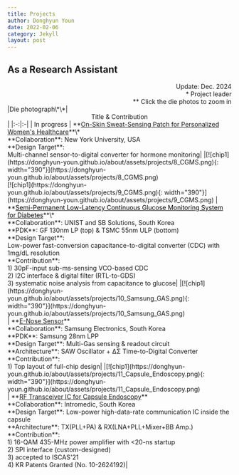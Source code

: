 ```yaml
---
title: Projects
author: Donghyun Youn
date: 2022-02-06
category: Jekyll
layout: post
---
```


## As a Research Assistant
<div style="text-align: right">Update: Dec. 2024</div>
<div style="text-align: right">* Project leader</div>
<div style="text-align: right">** Click the die photos to zoom in</div>

<div class="table-wrapper" markdown="block">
|Die photograph\*\*|<center>Title & Contribution</center>|
|:-:|:-|
| In progress | **<u>On-Skin Sweat-Sensing Patch for Personalized Women's Healthcare</u>**\* <br> **Collaboration**: New York University, USA <br> **Design Target**: <br>Multi-channel sensor-to-digital converter for hormone monitoring|
|[![chip1](https://donghyun-youn.github.io/about/assets/projects/8_CGMS.png){: width="390"}](https://donghyun-youn.github.io/about/assets/projects/8_CGMS.png) <br> [![chip1](https://donghyun-youn.github.io/about/assets/projects/9_CGMS.png){: width="390"}](https://donghyun-youn.github.io/about/assets/projects/9_CGMS.png) | **<span style="color: black"><u>Semi-Permanent Low-Latency Continuous Glucose Monitoring System for Diabetes</u></span>**\* <br> **Collaboration**: UNIST and SB Solutions, South Korea <br> **PDK**: GF 130nm LP (top) & TSMC 55nm ULP (bottom) <br> **Design Target**: <br> Low-power fast-conversion capacitance-to-digital converter (CDC) with 1mg/dL resolution <br> **Contribution**: <br> 1) 30pF-input sub-ms-sensing VCO-based CDC<br> 2) I2C interface & digital filter (RTL-to-GDS) <br> 3) systematic noise analysis from capacitance to glucose|
|[![chip1](https://donghyun-youn.github.io/about/assets/projects/10_Samsung_GAS.png){: width="390"}](https://donghyun-youn.github.io/about/assets/projects/10_Samsung_GAS.png) <br> | **<u>E-Nose Sensor</u>** <br> **Collaboration**: Samsung Electronics, South Korea <br> **PDK**: Samsung 28nm LPP <br> **Design Target**: Multi-Gas sensing & readout circuit <br> **Architecture**: SAW Oscillator + ΔΣ Time-to-Digital Converter <br> **Contribution**: <br> 1) Top layout of full-chip design|
|[![chip1](https://donghyun-youn.github.io/about/assets/projects/11_Capsule_Endoscopy.png){: width="390"}](https://donghyun-youn.github.io/about/assets/projects/11_Capsule_Endoscopy.png) <br> | **<u>RF Transceiver IC for Capsule Endoscopy</u>** <br> **Collaboration**: Intromedic, South Korea <br> **Design Target**: Low-power high-data-rate communication IC inside the capsule <br> **Architecture**: TX(PLL+PA) & RX(LNA+PLL+Mixer+BB Amp.) <br> **Contribution**: <br> 1) 16-QAM 435-MHz power amplifier with <20-ns startup <br> 2) SPI interface (custom-designed) <br> 3) accepted to ISCAS'21 <br> 4) KR Patents Granted (No. 10-2624192)|

</div>
